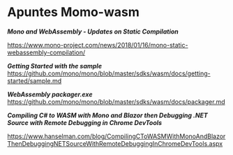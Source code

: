 # Apuntes Momo-wasm

***Mono and WebAssembly - Updates on Static Compilation***

https://www.mono-project.com/news/2018/01/16/mono-static-webassembly-compilation/

***Getting Started with the sample***
https://github.com/mono/mono/blob/master/sdks/wasm/docs/getting-started/sample.md

***WebAssembly packager.exe***
https://github.com/mono/mono/blob/master/sdks/wasm/docs/packager.md

***Compiling C# to WASM with Mono and Blazor then Debugging .NET Source with Remote Debugging in Chrome DevTools***

https://www.hanselman.com/blog/CompilingCToWASMWithMonoAndBlazorThenDebuggingNETSourceWithRemoteDebuggingInChromeDevTools.aspx



